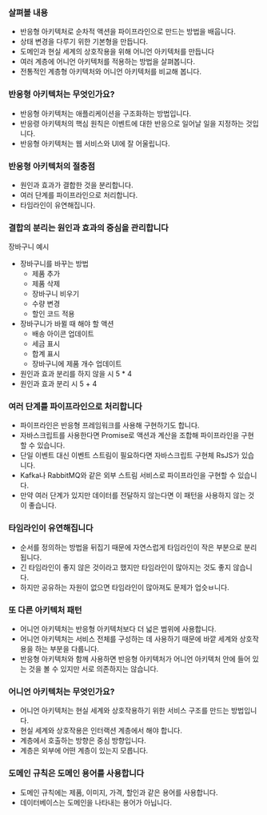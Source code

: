 ### 살펴볼 내용
- 반응형 아키텍처로 순차적 액션을 파이프라인으로 만드는 방법을 배웁니다.
- 상태 변경을 다루기 위한 기본형을 만듭니다.
- 도메인과 현실 세계의 상호작용을 위해 어니언 아키텍처를 만듭니다
- 여러 계층에 어니언 아키텍처를 적용하는 방법을 살펴봅니다.
- 전통적인 계층형 아키텍처와 어니언 아키텍처를 비교해 봅니다.

### 반응형 아키텍처는 무엇인가요?
- 반응형 아키텍처는 애플리케이션을 구조화하는 방법입니다.
- 반응령 아키텍처의 핵심 원칙은 이벤트에 대한 반응으로 일어날 일을 지정하는 것입니다.
- 반응형 아키텍처는 웹 서비스와 UI에 잘 어울립니다.

### 반응형 아키텍처의 절충점
- 원인과 효과가 결합한 것을 분리합니다.
- 여러 단계를 파이프라인으로 처리합니다.
- 타임라인이 유연해집니다.

### 결합의 분리는 원인과 효과의 중심을 관리합니다
장바구니 예시
- 장바구니를 바꾸는 방법
  - 제품 추가
  - 제품 삭제
  - 장바구니 비우기
  - 수량 변경
  - 할인 코드 적용
- 장바구니가 바뀔 때 해야 할 액션
  - 배송 아이콘 업데이트
  - 세금 표시
  - 합계 표시
  - 장바구니에 제품 개수 업데이트
- 원인과 효과 분리를 하지 않을 시 5 * 4
- 원인과 효과 분리 시 5 + 4

### 여러 단계를 파이프라인으로 처리합니다
- 파이프라인은 반응형 프레임워크를 사용해 구현하기도 합니다.
- 자바스크립트를 사용한다면 Promise로 액션과 계산을 조합해 파이프라인을 구현할 수 있습니다.
- 단일 이벤트 대신 이벤트 스트림이 필요하다면 자바스크립트 구현체 RsJS가 있습니다.
- Kafka나 RabbitMQ와 같은 외부 스트림 서비스로 파이프라인을 구현할 수 있습니다.
- 만약 여러 단계가 있지만 데이터를 전달하지 않는다면 이 패턴을 사용하지 않는 것이 좋습니다.

### 타임라인이 유연해집니다
- 순서를 정의하는 방법을 뒤집기 때문에 자연스럽게 타임라인이 작은 부분으로 분리됩니다.
- 긴 타임라인이 좋지 않은 것이라고 했지만 타임라인이 많아지는 것도 좋지 않습니다.
- 하지만 공유하는 자원이 없으면 타임라인이 많아져도 문제가 업슷ㅂ니다.

### 또 다른 아키텍처 패턴
- 어니언 아키텍처는 반응형 아키텍처보다 더 넓은 범위에 사용합니다.
- 어니언 아키텍처는 서비스 전체를 구성하는 데 사용하기 때문에 바깥 세계와 상호작용을 하는 부분을 다룹니다.
- 반응형 아키텍처와 함께 사용하면 반응형 아키텍처가 어니언 아키텍처 안에 들어 있는 것을 볼 수 있지만 서로 의존하지는 않습니다.

### 어니언 아키텍처는 무엇인가요?
- 어니언 아키텍처는 현실 세계와 상호작용하기 위한 서비스 구조를 만드는 방법입니다.
- 현실 세계와 상호작용은 인터랙션 계층에서 해야 합니다.
- 계층에서 호출하는 방향은 중심 방향입니다.
- 계층은 외부에 어떤 계층이 있는지 모릅니다.

### 도메인 규칙은 도메인 용어를 사용합니다
- 도메인 규칙에는 제품, 이미지, 가격, 할인과 같은 용어를 사용합니다.
- 데이터베이스는 도메인을 나타내는 용어가 아닙니다.
